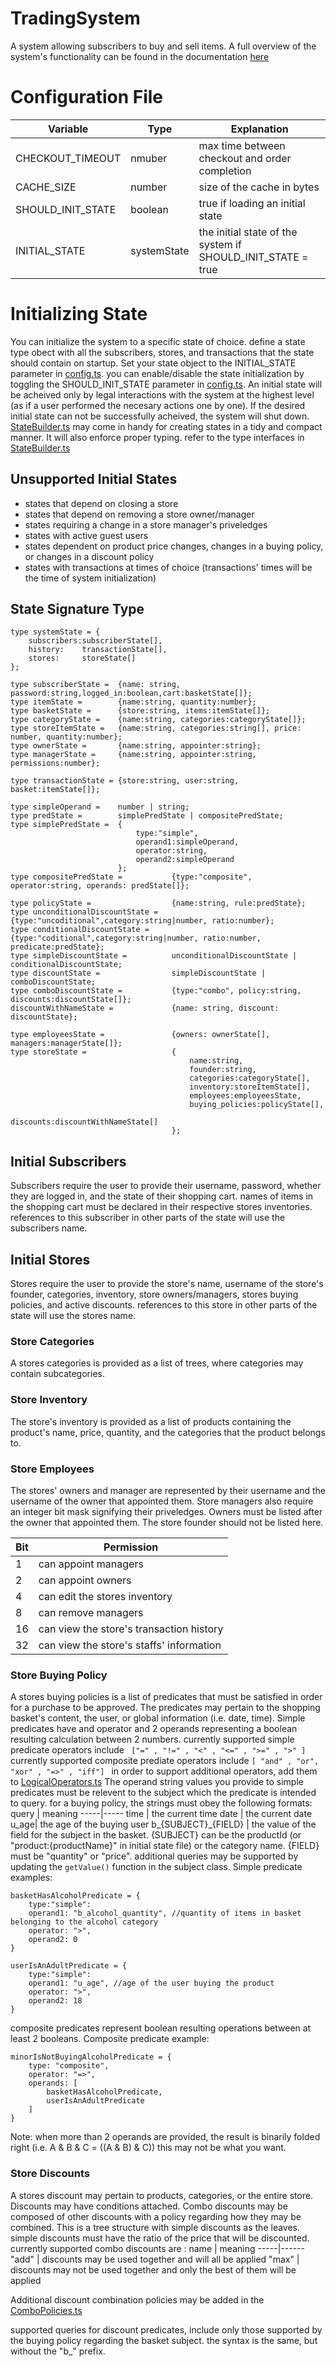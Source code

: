 # TradingSystem
A system allowing subscribers to buy and sell items. A full overview of the system's functionality can be found in the documentation [here](documentation/assets/requirements.pdf)

# Configuration File

Variable | Type | Explanation
---------|--------|-----
CHECKOUT_TIMEOUT | nmuber | max time between checkout and order completion
CACHE_SIZE | number | size of the cache in bytes
SHOULD_INIT_STATE | boolean |true if loading an initial state
INITIAL_STATE | systemState | the initial state of the system if SHOULD_INIT_STATE = true


# Initializing State

You can initialize the system to a specific state of choice. define a state type obect with all the subscribers, stores, and transactions that the state should contain on startup. Set your state object to the INITIAL_STATE parameter in [config.ts](dev/Server/src/config.ts). you can enable/disable the state initialization by toggling the SHOULD_INIT_STATE parameter in [config.ts](dev/Server/src/config.ts). An initial state will be acheived only by legal interactions with the system at the highest level (as if a user performed the necesary actions one by one). If the desired initial state can not be successfully acheived, the system will shut down. 
[StateBuilder.ts](dev/Server/src/ServiceLayer/state/StateBuilder.ts) may come in handy for creating states in a tidy and compact manner. It will also enforce proper typing. refer to the type interfaces in  [StateBuilder.ts](dev/Server/src/ServiceLayer/state/StateBuilder.ts)

## Unsupported Initial States
- states that depend on closing a store
- states that depend on removing a store owner/manager
- states requiring a change in a store manager's priveledges
- states with active guest users
- states dependent on product price changes, changes in a buying policy, or changes in a discount policy
- states with transactions at times of choice (transactions' times will be the time of system initialization) 

## State Signature Type

```
type systemState = {
    subscribers:subscriberState[],
    history:    transactionState[],
    stores:     storeState[]
};

type subscriberState =  {name: string, password:string,logged_in:boolean,cart:basketState[]};
type itemState =        {name:string, quantity:number};
type basketState =      {store:string, items:itemState[]};
type categoryState =    {name:string, categories:categoryState[]};
type storeItemState =   {name:string, categories:string[], price: number, quantity:number};
type ownerState =       {name:string, appointer:string};
type managerState =     {name:string, appointer:string, permissions:number};

type transactionState = {store:string, user:string, basket:itemState[]};

type simpleOperand =    number | string;
type predState =        simplePredState | compositePredState;
type simplePredState =  {
                            type:"simple",
                            operand1:simpleOperand, 
                            operator:string, 
                            operand2:simpleOperand
                        };
type compositePredState =           {type:"composite", operator:string, operands: predState[]};
                        
type policyState =                  {name:string, rule:predState};
type unconditionalDiscountState =   {type:"uncoditional",category:string|number, ratio:number};
type conditionalDiscountState =     {type:"coditional",category:string|number, ratio:number, predicate:predState};
type simpleDiscountState =          unconditionalDiscountState | conditionalDiscountState;
type discountState =                simpleDiscountState | comboDiscountState;
type comboDiscountState =           {type:"combo", policy:string, discounts:discountState[]};
discountWithNameState =             {name: string, discount: discountState};

type employeesState =               {owners: ownerState[], managers:managerState[]};
type storeState =                   {
                                        name:string,
                                        founder:string,
                                        categories:categoryState[],
                                        inventory:storeItemState[], 
                                        employees:employeesState, 
                                        buying_policies:policyState[],
                                        discounts:discountWithNameState[]
                                    };
```


## Initial Subscribers

Subscribers require the user to provide their username, password, whether they are logged in, and the state of their shopping cart. names of items in the shopping cart must be declared in their respective stores inventories. references to this subscriber in other parts of the state will use the subscribers name.

## Initial Stores

Stores require the user to provide the store's name, username of the store's founder, categories, inventory, store owners/managers, stores buying policies, and active discounts. references to this store in other parts of the state will use the stores name.

### Store Categories

A stores categories is provided as a list of trees, where categories may contain subcategories.

### Store Inventory

The store's inventory is provided as a list of products containing the product's name, price, quantity, and the categories that the product belongs to.

### Store Employees

The stores' owners and manager are represented by their username and the username of the owner that appointed them. Store managers also require an integer bit mask signifying their priveledges. Owners must be listed after the owner that appointed them. The store founder should not be listed here.

Bit | Permission
----|-----------
1 | can appoint managers
2 | can appoint owners
4 | can edit the stores inventory
8 | can remove managers
16 | can view the store's transaction history
32 | can view the store's staffs' information

### Store Buying Policy

A stores buying policies is a list of predicates that must be satisfied in order for a purchase to be approved. The predicates may pertain to the shopping basket's content, the user, or global information (i.e. date, time). Simple predicates have and operator and 2 operands representing a boolean resulting calculation between 2 numbers.
currently supported  simple predicate operators include ``` ["=" , "!=" , "<" , "<=" , ">=" , ">" ]```
currently supported composite prediate operators include ``` [ "and" , "or", "xor" , "=>" , "iff"]  ```
in order to support additional operators, add them to [LogicalOperators.ts](dev/Server/src/DomainLayer/discout/logic/LogicalOperators.ts)
The operand string values you provide to simple predicates must be relevent to the subject which the predicate is intended to query. for a buying policy, the strings must obey the following formats:
query | meaning
-----|-----
time | the current time
date | the current date
u_age| the age of the buying user
b_{SUBJECT}_{FIELD} | the value of the field for the subject in the basket. {SUBJECT} can be the productId (or "product:{productName}" in initial state file) or the category name. {FIELD} must be "quantity" or "price". additional queries may be supported by updating the ```getValue()``` function in the subject class.
Simple predicate examples:
```
basketHasAlcoholPredicate = {
    type:"simple":
    operand1: "b_alcohol_quantity", //quantity of items in basket belonging to the alcohol category
    operator: ">",
    operand2: 0
}

userIsAnAdultPredicate = {
    type:"simple":
    operand1: "u_age", //age of the user buying the product
    operator: ">",
    operand2: 18
}
```

composite predicates represent boolean resulting operations between at least 2 booleans.
Composite predicate example:
```
minorIsNotBuyingAlcoholPredicate = {
    type: "composite",
    operator: "=>",
    operands: [
        basketHasAlcoholPredicate,
        userIsAnAdultPredicate
    ]
}
```
Note: when more than 2 operands are provided, the result is binarily folded right 
(i.e. A & B & C = ((A & B) & C)) this may not be what you want.

### Store Discounts

A stores discount may pertain to products, categories, or the entire store. Discounts may have conditions attached. Combo discounts may be composed of other discounts with a policy regarding how they may be combined. This is a tree structure with simple discounts as the leaves. simple discounts must have the ratio of the price that will be discounted.
currently supported combo discounts are :
name | meaning
-----|------
"add" | discounts may be used together and will all be applied
"max" | discounts may not be used together and only the best of them will be applied

Additional discount combination policies may be added in the [ComboPolicies.ts](dev/Server/src/DomainLayer/discout/ComboPolicies.ts)

supported queries for discount predicates, include only those supported by the buying policy regarding the basket subject. the syntax is the same, but without the "b_" prefix.
